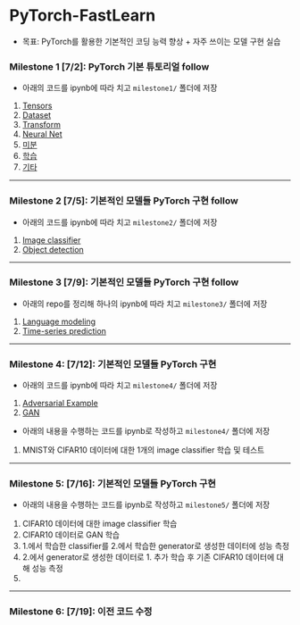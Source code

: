 # PyTorch-FastLearn

- 목표: PyTorch를 활용한 기본적인 코딩 능력 향상 + 자주 쓰이는 모델 구현 실습

### Milestone 1 [7/2]: PyTorch 기본 튜토리얼 follow
- 아래의 코드를 ipynb에 따라 치고 `milestone1/` 폴더에 저장
1. [Tensors](https://pytorch.org/tutorials/beginner/basics/tensorqs_tutorial.html)
2. [Dataset](https://pytorch.org/tutorials/beginner/basics/data_tutorial.html)
3. [Transform](https://pytorch.org/tutorials/beginner/basics/transforms_tutorial.html)
4. [Neural Net](https://pytorch.org/tutorials/beginner/basics/buildmodel_tutorial.html)
5. [미분](https://pytorch.org/tutorials/beginner/basics/autogradqs_tutorial.html)
6. [학습](https://pytorch.org/tutorials/beginner/basics/optimization_tutorial.html)
7. [기타](https://pytorch.org/tutorials/beginner/basics/saveloadrun_tutorial.html)

---

### Milestone 2 [7/5]: 기본적인 모델들 PyTorch 구현 follow
- 아래의 코드를 ipynb에 따라 치고 `milestone2/` 폴더에 저장
1. [Image classifier](https://pytorch.org/tutorials/beginner/blitz/cifar10_tutorial.html)
2. [Object detection](https://pytorch.org/tutorials/intermediate/torchvision_tutorial.html)

---

### Milestone 3 [7/9]: 기본적인 모델들 PyTorch 구현 follow
- 아래의 repo를 정리해 하나의 ipynb에 따라 치고 `milestone3/` 폴더에 저장
1. [Language modeling](https://github.com/pytorch/examples/tree/main/word_language_model)
2. [Time-series prediction](https://github.com/pytorch/examples/tree/main/time_sequence_prediction)

---

### Milestone 4: [7/12]: 기본적인 모델들 PyTorch 구현
- 아래의 코드를 ipynb에 따라 치고 `milestone4/` 폴더에 저장
1. [Adversarial Example](https://pytorch.org/tutorials/beginner/fgsm_tutorial.html)
2. [GAN](https://pytorch.org/tutorials/beginner/dcgan_faces_tutorial.html)
- 아래의 내용을 수행하는 코드를 ipynb로 작성하고 `milestone4/` 폴더에 저장
1. MNIST와 CIFAR10 데이터에 대한 1개의 image classifier 학습 및 테스트

---

### Milestone 5: [7/16]: 기본적인 모델들 PyTorch 구현
- 아래의 내용을 수행하는 코드를 ipynb로 작성하고 `milestone5/` 폴더에 저장
1. CIFAR10 데이터에 대한 image classifier 학습
2. CIFAR10 데이터로 GAN 학습
3. 1.에서 학습한 classifier를 2.에서 학습한 generator로 생성한 데이터에 성능 측정
4. 2.에서 generator로 생성한 데이터로 1. 추가 학습 후 기존 CIFAR10 데이터에 대해 성능 측정
5. 
---

### Milestone 6: [7/19]: 이전 코드 수정
